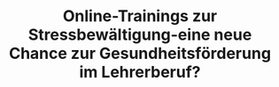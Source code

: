 --- 
abstract: '' 
authors: 
 - D Lehr
 -  M Eckert
 -  K Baum
 -  H Thiart
 -  E Heber
 -  M Berking
 -  B Sieland
 -  ...
doi: '' 
featured: false 
publication: '*Lehrerbildung auf dem Prüfstand*, 187' 
publication_short: '' 
publishDate: '2014-01-01' 
title: 'Online-Trainings zur Stressbewältigung-eine neue Chance zur Gesundheitsförderung im Lehrerberuf?' 
url_code: '' 
url_dataset: '' 
url_pdf: '' 
url_poster: '' 
url_project: '' 
url_slides: '' 
url_source: '' 
url_video: '' 
---